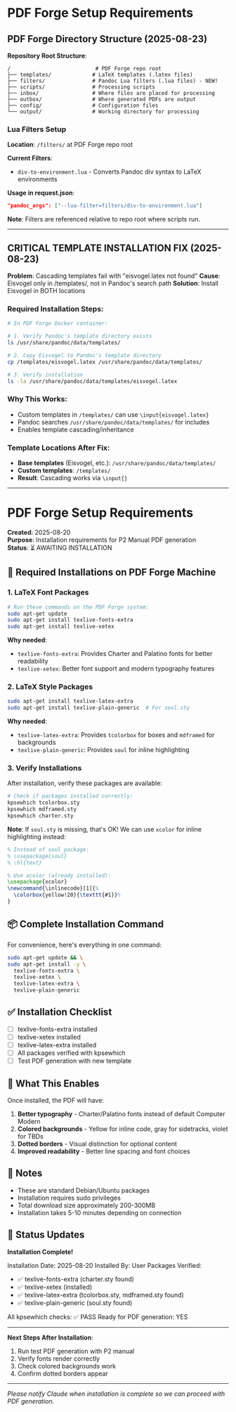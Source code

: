 # PDF Forge Setup Requirements

## PDF Forge Directory Structure (2025-08-23)

**Repository Root Structure**:
```
/                           # PDF Forge repo root
├── templates/             # LaTeX templates (.latex files)
├── filters/               # Pandoc Lua filters (.lua files) - NEW!
├── scripts/               # Processing scripts
├── inbox/                 # Where files are placed for processing
├── outbox/                # Where generated PDFs are output
├── config/                # Configuration files
└── output/                # Working directory for processing
```

### Lua Filters Setup

**Location**: `/filters/` at PDF Forge repo root

**Current Filters**:
- `div-to-environment.lua` - Converts Pandoc div syntax to LaTeX environments

**Usage in request.json**:
```json
"pandoc_args": ["--lua-filter=filters/div-to-environment.lua"]
```

**Note**: Filters are referenced relative to repo root where scripts run.

---

## CRITICAL TEMPLATE INSTALLATION FIX (2025-08-23)

**Problem**: Cascading templates fail with "eisvogel.latex not found"
**Cause**: Eisvogel only in /templates/, not in Pandoc's search path
**Solution**: Install Eisvogel in BOTH locations

### Required Installation Steps:

```bash
# In PDF Forge Docker container:

# 1. Verify Pandoc's template directory exists
ls /usr/share/pandoc/data/templates/

# 2. Copy Eisvogel to Pandoc's template directory
cp /templates/eisvogel.latex /usr/share/pandoc/data/templates/

# 3. Verify installation
ls -la /usr/share/pandoc/data/templates/eisvogel.latex
```

### Why This Works:
- Custom templates in `/templates/` can use `\input{eisvogel.latex}`
- Pandoc searches `/usr/share/pandoc/data/templates/` for includes
- Enables template cascading/inheritance

### Template Locations After Fix:
- **Base templates** (Eisvogel, etc.): `/usr/share/pandoc/data/templates/`
- **Custom templates**: `/templates/`
- **Result**: Cascading works via `\input{}`

---

# PDF Forge Setup Requirements

**Created**: 2025-08-20  
**Purpose**: Installation requirements for P2 Manual PDF generation  
**Status**: ⏳ AWAITING INSTALLATION

## 🔧 Required Installations on PDF Forge Machine

### 1. LaTeX Font Packages
```bash
# Run these commands on the PDF Forge system:
sudo apt-get update
sudo apt-get install texlive-fonts-extra
sudo apt-get install texlive-xetex
```

**Why needed**:
- `texlive-fonts-extra`: Provides Charter and Palatino fonts for better readability
- `texlive-xetex`: Better font support and modern typography features

### 2. LaTeX Style Packages
```bash
sudo apt-get install texlive-latex-extra
sudo apt-get install texlive-plain-generic  # For soul.sty
```

**Why needed**:
- `texlive-latex-extra`: Provides `tcolorbox` for boxes and `mdframed` for backgrounds
- `texlive-plain-generic`: Provides `soul` for inline highlighting

### 3. Verify Installations
After installation, verify these packages are available:
```bash
# Check if packages installed correctly:
kpsewhich tcolorbox.sty
kpsewhich mdframed.sty
kpsewhich charter.sty
```

**Note**: If `soul.sty` is missing, that's OK! We can use `xcolor` for inline highlighting instead:

```latex
% Instead of soul package:
% \usepackage{soul}
% \hl{text}

% Use xcolor (already installed):
\usepackage{xcolor}
\newcommand{\inlinecode}[1]{%
  \colorbox{yellow!20}{\texttt{#1}}%
}
```

## 📦 Complete Installation Command
For convenience, here's everything in one command:
```bash
sudo apt-get update && \
sudo apt-get install -y \
  texlive-fonts-extra \
  texlive-xetex \
  texlive-latex-extra \
  texlive-plain-generic
```

## ✅ Installation Checklist
- [ ] texlive-fonts-extra installed
- [ ] texlive-xetex installed  
- [ ] texlive-latex-extra installed
- [ ] All packages verified with kpsewhich
- [ ] Test PDF generation with new template

## 🎯 What This Enables

Once installed, the PDF will have:
1. **Better typography** - Charter/Palatino fonts instead of default Computer Modern
2. **Colored backgrounds** - Yellow for inline code, gray for sidetracks, violet for TBDs
3. **Dotted borders** - Visual distinction for optional content
4. **Improved readability** - Better line spacing and font choices

## 📝 Notes

- These are standard Debian/Ubuntu packages
- Installation requires sudo privileges
- Total download size approximately 200-300MB
- Installation takes 5-10 minutes depending on connection

## 🔄 Status Updates

**Installation Complete!**

Installation Date: 2025-08-20
Installed By: User
Packages Verified:
- ✅ texlive-fonts-extra (charter.sty found)
- ✅ texlive-xetex (installed)
- ✅ texlive-latex-extra (tcolorbox.sty, mdframed.sty found)
- ✅ texlive-plain-generic (soul.sty found)

All kpsewhich checks: ✅ PASS
Ready for PDF generation: YES

---

**Next Steps After Installation**:
1. Run test PDF generation with P2 manual
2. Verify fonts render correctly
3. Check colored backgrounds work
4. Confirm dotted borders appear

---

*Please notify Claude when installation is complete so we can proceed with PDF generation.*